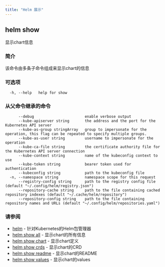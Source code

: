 ```yaml
---
title: "Helm 展示"
---
```


## helm show

显示chart信息

### 简介

该命令由多条子命令组成来显示chart的信息

### 可选项

```shell
  -h, --help   help for show
```

### 从父命令继承的命令

```shell
      --debug                       enable verbose output
      --kube-apiserver string       the address and the port for the Kubernetes API server
      --kube-as-group stringArray   group to impersonate for the operation, this flag can be repeated to specify multiple groups.
      --kube-as-user string         username to impersonate for the operation
      --kube-ca-file string         the certificate authority file for the Kubernetes API server connection
      --kube-context string         name of the kubeconfig context to use
      --kube-token string           bearer token used for authentication
      --kubeconfig string           path to the kubeconfig file
  -n, --namespace string            namespace scope for this request
      --registry-config string      path to the registry config file (default "~/.config/helm/registry.json")
      --repository-cache string     path to the file containing cached repository indexes (default "~/.cache/helm/repository")
      --repository-config string    path to the file containing repository names and URLs (default "~/.config/helm/repositories.yaml")
```

### 请参阅

- [helm](helm.md) - 针对Kubernetes的Helm包管理器
- [helm show all](helm_show_all.md) - 显示chart的所有信息
- [helm show chart](helm_show_chart.md) - 显示chart定义
- [helm show crds](helm_show_crds.md) - 显示chart的CRD
- [helm show readme](helm_show_readme.md) - 显示chart的README
- [helm show values](helm_show_values.md) - 显示chart的values
